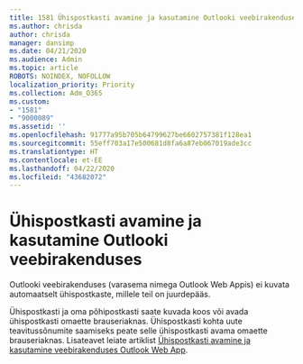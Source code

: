 ```yaml
---
title: 1581 Ühispostkasti avamine ja kasutamine Outlooki veebirakenduses
ms.author: chrisda
author: chrisda
manager: dansimp
ms.date: 04/21/2020
ms.audience: Admin
ms.topic: article
ROBOTS: NOINDEX, NOFOLLOW
localization_priority: Priority
ms.collection: Adm_O365
ms.custom:
- "1581"
- "9000089"
ms.assetid: ''
ms.openlocfilehash: 91777a95b705b64799627be6602757381f128ea1
ms.sourcegitcommit: 55eff703a17e500681d8fa6a87eb067019ade3cc
ms.translationtype: HT
ms.contentlocale: et-EE
ms.lasthandoff: 04/22/2020
ms.locfileid: "43682072"
---
```

# <a name="open-and-use-a-shared-mailbox-in-outlook-on-the-web"></a>Ühispostkasti avamine ja kasutamine Outlooki veebirakenduses

Outlooki veebirakenduses (varasema nimega Outlook Web Appis) ei kuvata automaatselt ühispostkaste, millele teil on juurdepääs.

Ühispostkasti ja oma põhipostkasti saate kuvada koos või avada ühispostkasti omaette brauseriaknas. Ühispostkasti kohta uute teavitussõnumite saamiseks peate selle ühispostkasti avama omaette brauseriaknas. Lisateavet leiate artiklist [Ühispostkasti avamine ja kasutamine veebirakenduses Outlook Web App](https://support.office.com/article/Add-a-shared-mailbox-to-Outlook-on-the-web-98b5a90d-4e38-415d-a030-f09a4cd28207).
